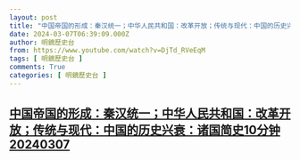 ```yaml
---
layout: post
title: "中国帝国的形成：秦汉统一；中华人民共和国：改革开放；传统与现代：中国的历史兴衰：诸国简史10分钟20240307"
date: 2024-03-07T06:39:09.000Z
author: 明鏡歷史台
from: https://www.youtube.com/watch?v=DjTd_RVeEqM
tags: [ 明鏡歷史台 ]
comments: True
categories: [ 明鏡歷史台 ]
---
```

<!--1709793549000-->
[中国帝国的形成：秦汉统一；中华人民共和国：改革开放；传统与现代：中国的历史兴衰：诸国简史10分钟20240307](https://www.youtube.com/watch?v=DjTd_RVeEqM)
------

<div>

</div>
